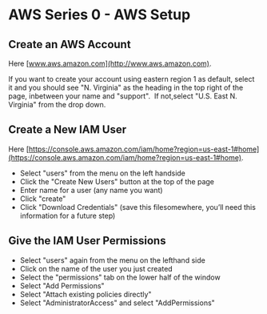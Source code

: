 # AWS Series 0 - AWS Setup

## Create an AWS Account

Here [www.aws.amazon.com](http://www.aws.amazon.com).

If you want to create your account using eastern region 1 as default, select it and you should see "N. Virginia" as the heading in the top right of the page, inbetween your name and "support".  If not,select "U.S. East N. Virginia" from the drop down.

## Create a New IAM User

Here [https://console.aws.amazon.com/iam/home?region=us-east-1#home](https://console.aws.amazon.com/iam/home?region=us-east-1#home).

- Select "users" from the menu on the left handside
- Click the "Create New Users" button at the top of the page
- Enter name for a user (any name you want)
- Click "create"
- Click "Download Credentials" (save this filesomewhere, you’ll need this information for a future step)

## Give the IAM User Permissions

- Select "users" again from the menu on the lefthand side
- Click on the name of the user you just created
- Select the "permissions" tab on the lower half of the window 
- Select "Add Permissions"
- Select "Attach existing policies directly"
- Select "AdministratorAccess" and select "AddPermissions"